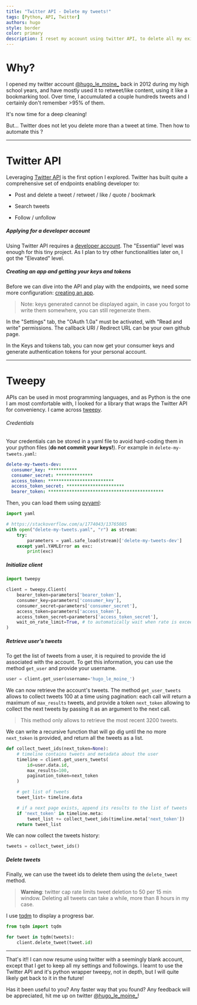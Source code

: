 ```yaml
---
title: "Twitter API - Delete my tweets!"
tags: [Python, API, Twitter]
authors: hugo
style: border
color: primary
description: I reset my account using twitter API, to delete all my existing tweets.
---
```


# Why?

I opened my twitter account [@hugo\_le\_moine\_](https://twitter.com/hugo_le_moine_) back in 2012 during my high school years, and have mostly used it to retweet/like content, using it like a bookmarking tool. Over time, I accumulated a couple hundreds tweets and I certainly don't remember >95% of them. 

It's now time for a deep cleaning!

But... Twitter does not let you delete more than a tweet at time. Then how to automate this ?

---

# Twitter API

Leveraging [Twitter API](https://developer.twitter.com/en/docs/api-reference-index) is the first option I explored. Twitter has built quite a comprehensive set of endpoints enabling developer to:

- Post and delete a tweet / retweet / like / quote / bookmark

- Search tweets 

- Follow / unfollow

##### Applying for a developer account

Using Twitter API requires a [developer account](https://developer.twitter.com/en). The "Essential" level was enough for this tiny project. As I plan to try other functionalities later on, I got the "Elevated" level.

##### Creating an app and getting your keys and tokens

Before we can dive into the API and play with the endpoints, we need some more configuration: [creating an app](https://developer.twitter.com/en/portal/apps/new). 

> Note: keys generated cannot be displayed again, in case you forgot to write them somewhere, you can still regenerate them.

In the "Settings" tab, the "OAuth 1.0a" must be activated, with "Read and write" permissions. The callback URI / Redirect URL can be your own github page.

In the Keys and tokens tab, you can now get your consumer keys and generate authentication tokens for your personal account.

---

# Tweepy

APIs can be used in most programming languages, and as Python is the one I am most comfortable with, I looked for a library that wraps the Twitter API for conveniency. I came across [tweepy](https://github.com/tweepy/tweepy).

###### Credentials

Your credentials can be stored in a yaml file to avoid hard-coding them in your python files (**do not commit your keys!**). For example in `delete-my-tweets.yaml`:

```yaml
delete-my-tweets-dev:
  consumer_key: ***********
  consumer_secret: **************
  access_token: *************************
  access_token_secret: **********************
  bearer_token: ********************************************
```

Then, you can load them using [pyyaml](https://github.com/yaml/pyyaml):

```python
import yaml

# https://stackoverflow.com/a/1774043/13765085
with open("delete-my-tweets.yaml", "r") as stream:
    try:
        parameters = yaml.safe_load(stream)['delete-my-tweets-dev']
    except yaml.YAMLError as exc:
        print(exc)
```

##### Initialize client

```python
import tweepy

client = tweepy.Client(
    bearer_token=parameters['bearer_token'],
    consumer_key=parameters['consumer_key'],
    consumer_secret=parameters['consumer_secret'],
    access_token=parameters['access_token'],
    access_token_secret=parameters['access_token_secret'],
    wait_on_rate_limit=True, # to automatically wait when rate is exceeded
)
```

##### Retrieve user's tweets

To get the list of tweets from a user, it is required to provide the id associated with the account. To get this information, you can use the method `get_user` and provide your username.

```python
user = client.get_user(username='hugo_le_moine_')
```

We can now retrieve the account's tweets. The method `get_user_tweets` allows to collect tweets 100 at a time using pagination: each call will return a maximum of `max_results` tweets, and provide a token `next_token` allowing to collect the next tweets by passing it as an argument to the next call.

> This method only allows to retrieve the most recent 3200 tweets.

We can write a recursive function that will go dig until the no more `next_token` is provided, and return all the tweets as a list.

```python
def collect_tweet_ids(next_token=None):
    # timeline contains tweets and metadata about the user
    timeline = client.get_users_tweets(
        id=user.data.id,
        max_results=100,
        pagination_token=next_token
    )

    # get list of tweets
    tweet_list= timeline.data

    # if a next page exists, append its results to the list of tweets
    if 'next_token' in timeline.meta:
        tweet_list += collect_tweet_ids(timeline.meta['next_token'])
    return tweet_list
```

We can now collect the tweets history:

```python
tweets = collect_tweet_ids()
```

##### Delete tweets

Finally, we can use the tweet ids to delete them using the `delete_tweet` method. 

> **Warning**: twitter cap rate limits tweet deletion to 50 per 15 min window. Deleting all tweets can take a while, more than 8 hours in my case.

I use [tqdm](https://github.com/tqdm/tqdm) to display a progress bar.

```python
from tqdm import tqdm

for tweet in tqdm(tweets):
    client.delete_tweet(tweet.id)
```

---

That's it!! I can now resume using twitter with a seemingly blank account, except that I get to keep all my settings and followings. I learnt to use the Twitter API and it's python wrapper tweepy, not in depth, but I will quite likely get back to it in the future!

Has it been useful to you? Any faster way that you found? Any feedback will be appreciated, hit me up on twitter [@hugo_le_moine_](https://twitter.com/hugo_le_moine_)!
